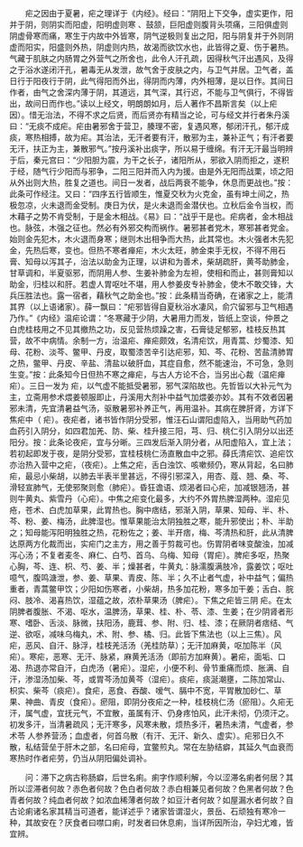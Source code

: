 <!-- { "loadSidebar": true } -->
　　疟之因由于夏暑，疟之理详于《内经》。经曰：“阴阳上下交争，虚实更作，阳并于阴，则阴实而阳虚，阳明虚则寒 、鼓颔，巨阳虚则腹背头项痛，三阳俱虚则阴虚骨寒而痛，寒生于内故中外皆寒，阴气逆极则复出之阳，阳与阴复并于外则阴虚而阳实，阳盛则外热，阴虚则内热，故渴而欲饮水也，此皆得之夏、伤于暑热。气藏于肌肤之内肠胃之外营气之所舍也，此令人汗孔疏，因得秋气汗出遇风，及得之于浴水遂闭汗孔，暑毒无从发泄，故气舍于皮肤之内，与卫气并居。卫气者，盖日行于阳夜行于阴，此气得阳而外出，得阴而内薄，内外相薄，是以日作。其间日作者，由气之舍深内薄于阴，其道远，其气深，其行迟，不能与卫气俱行，不得皆出，故间日而作也。”读以上经文，明朗朗如月，后人著作不昌斯言矣（以上疟因）。惜无治法，不得不求之后贤，而后贤亦有精当之论，可与经文并行者朱丹溪曰：“无痰不成疟。疟由暑邪舍于营卫，腠理不密，复遇风寒，郁闭汗孔，郁汗成痰，寒热相搏，故为疟。其治法，无汗者要有汗，散邪为主，兼补正气；有汗者要无汗，扶正为主，兼散邪气。”按丹溪补出痰字，所以易于缠绵。有汗无汗最当明辨于后，秦元宫曰：“少阳胆为震，为干之长子，诸阳所从，邪欲入阴而拒之，遂积于经，随气行少阳而与邪争，二阳三阳并而入内为援。由是外无阳而战栗，顷之阳从外出则大热，胜复之道也。间日一发者，战后两衰不能争，休息而更战也。”按：此条可作经注。又曰：“四序五行皆顺生，惟夏交秋为火克金，虽有坤土间之，热极忽凉，火未退而金受制。庚日为伏，是火未退而金潜伏也。立秋后金令当权，而木藉子之势不肯受制，于是金木相战。《易》曰：“战乎干是也。疟病者，金木相战也。脉弦，木强之征也。然必有外邪交构而祸作。暑邪甚者党木，寒邪甚者党金。始则金先犯木，木火退而身寒；继则木出相争而大热，此其常也。木火强者木先犯金，先热后寒，变也。但热不寒者瘅疟，木火太旺，肺金束手无权，不得不用石膏、知母以泻其子，治法以助金为正理，以讲和为善术，柴胡疏肝，黄芩助肺金，甘草调和，半夏驱邪，而阴用人参、生姜补肺金为左袒，使相和而止，甚则膏知以助金，归桂以和肝。若虚人胃呕吐不堪，用人参姜皮专补肺金，使木不敢交锋，大兵压胜法也。露一宿者，藉秋气之助金也。”按：此条精当奇确，在诸家之上，能清其界（以上语诸家）。薛一飘曰：“疟邪皆得自夏秋浴水凄风，俞穴留邪与卫气相遇乃作。”《内经》温疟论谓：“冬寒藏于少阴，大暑用力而发，皆纸上空谈，仲景之白虎桂枝用之不见其撤热之功，反见营热烦躁之害，石膏徒足郁邪，桂枝反热其营，故不中病情。余制一方，治温疟、瘅疟颇效，名清疟饮，用青蒿、炒蜀漆、知母、花粉、淡芩、鳖甲、丹皮，取蜀漆苦辛引达疟邪，知、芩、花粉、苦盐清肺胃之热，鳖甲、丹皮、辛盐、清盐以破肝血，其症自愈，然不能速治，不可急，急则生变。”按：此条知今日但热不寒之瘅疟，与古人方论不合，当另出心裁（温疟瘅疟）。三日一发为 疟，以气虚不能抵受暑邪，邪气深陷故也。先哲皆以大补元气为主，立斋用参术煨姜顿服即止，丹溪用大剂补中益气加煨姜亦妙。其有不效者因暑邪未清，先宜清暑益气汤，驱散暑邪补养正气，再用温补。其病在脾肝肾，方详下焦疟中（ 疟）。夜疟者，诸书皆作阴分受邪，惟汪石山谓阳虚陷入，当用助气药加血药引入阴分，如四君加羌、防、柴、桂升接三阳，芎、归、桃仁引入阴分以出还阳分。按：此条论夜疟，宜与分晰。三四发后渐入阴分者，从阳虚陷入，宜上法；若初起即发于夜，是阴分受邪，宜桂枝桃仁汤直散血中之邪。薛氏清疟饮、追疟饮亦治热入营中之疟，（夜疟）。上焦之疟，舌白浊饮、咳嗽频仍，寒从背起，名曰肺疟，最忌小柴胡，以肺去半表半里甚远，不得引邪深入，用杏、蔻、翘、桑、芩、滑轻宣肺气，无使邪聚则愈（肺疟）。昏狂谵语、烦渴者曰心疟，加减银翘汤，甚则牛黄丸、紫雪丹（心疟）。中焦之疟变化最多，大约不外胃热脾湿两种。湿疟见疮，苍术、白虎加草果，此胃热也。胸中痞结，邪渐入阴，草果、知母、半、朴、芩、粉、姜、梅汤，此脾湿也。惟草果能治太阴独胜之寒，能升邪使出；朴、半助之；知母能泻阳明独胜之热，花粉佐之；姜、半开痞，梅、芩清热和肝，此从清脾达原两方化裁而出，实疟门之主方，用之善于剪裁可也。伤胃阴者味变酸浊，加减泻心汤；不复者麦冬、麻仁、白芍、首乌、乌梅、知母（胃疟）。脾疟多呕，热聚心胸，芩、连、枳、芍、姜、半；燥甚者，牛黄丸：脉濡腹满肢冷，露姜饮；呕吐噫气，腹鸣溏泄，参、姜、草果、青皮、陈、半；久不止者气虚，补中益气；偏热重者，青蒿鳖甲饮；少阳如伤寒者，小柴胡，热多加花粉，寒多加干姜；舌白、脘闷、肢冷、渴喜热饮，湿蕴之故，浓朴草果汤（脾疟）。下焦之疟皆三阴 疟。在太阴脾者腹胀、不渴、呕水，温脾汤，草果、桂、朴、苓、漆、生姜；在少阴肾者形寒、嗜卧、舌淡、脉微，扶阳汤，鹿茸、参、附、归、桂、漆；在厥阴者痞结、气逆、欲呕，减味乌梅丸，术、附、参、橘、归。此皆下焦法也（以上三焦）。风疟，恶风、自汗、脉浮，桂枝羌活汤（羌桂防草）；无汗加麻黄，呕加陈半（风疟）。寒疟，恶寒、无汗、脉紧，麻黄羌活汤（即前方加麻黄）。暑疟，面垢、口渴、热退亦常自汗，白虎汤（暑疟）。湿疟，小便不利、骨节重痛而烦、胀满、自汗，渗湿汤加柴、芩，或胃芩汤加黄芩（湿疟）。痰疟，痰涎潮壅，二陈加常山、枳实、柴芩（痰疟）。食疟，恶食、吞酸、嗳气、膈中不宽，平胃散加砂仁、草果、神曲、青皮（食疟）。瘀阻，即阴分夜疟之一种，桂枝桃仁汤（瘀阻）。久疟无汗，属气虚，宜抚元气，不宜散，虽属有汗、仍身疼怕风，此汗未彻，仍须汗之。初发多汗，当清暑疏风；无汗寒多，风寒未散，烦热多汗，暑热未清，气虚者，参术苓 人参养营汤；血虚者，何首乌散（有汗、无汗、新久、虚实）。疟邪日久不散，私结营垒于肝木之部，名曰疟母，宜鳖煎丸。常在左胁结癖，其延久气血衰而寒热时作者疟劳，仍当从阴阳偏处调补。

　　问：滞下之病古称肠癖，后世名痢。痢字作顺利解，今以涩滞名痢者何居？其所以涩滞者何故？赤色者何故？色白者何故？赤白相兼见者何故？色黑者何故？色青者何故？纯血者何故？如浓血稀薄者何故？如豆汁者何故？如屋漏水者何故？自古论痢诸名家其精当可道者，能详述乎？诸家皆谓湿火，景岳、石顽独有寒冷一种，其故安在？厌食者曰噤口痢，时发者曰休息痢，当详所因所治，孕妇尤难，皆宜辨。

